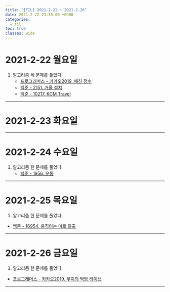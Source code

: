 ```yaml
---
title: "[TIL] 2021-2-22 ~ 2021-2-26"
date: 2021-2-22 23:55:00 +0900
categories:
  - til
toc: true
classes: wide
---
```


# 2021-2-22 월요일

1. 알고리즘 세 문제를 풀었다.
   - [프로그래머스 - 카카오2019. 매칭 점수](http://ddb8036631.github.io/programmers/프로그래머스_카카오2019_매칭-점수)
   - [백준 - 2151. 거울 설치](http://ddb8036631.github.io/boj/2151_거울-설치)
   - [백준 - 10217. KCM Travel](http://ddb8036631.github.io/boj/10217_KCM-Travel)

---

# 2021-2-23 화요일

---

# 2021-2-24 수요일

1. 알고리즘 한 문제를 풀었다.
    - [백준 - 1956. 운동](http://ddb8036631.github.io/boj/1956_운동)
---

# 2021-2-25 목요일

1. 알고리즘 한 문제를 풀었다.
  - [백준 - 16954. 움직이는 미로 탈출](http://ddb8036631.github.io/boj/16954_움직이는-미로-탈출)
---

# 2021-2-26 금요일

1. 알고리즘 한 문제를 풀었다.
  - [프로그래머스 - 카카오2019. 무지의 먹방 라이브](http://ddb8036631.github.io/programmers/프로그래머스_카카오2019_무지의-먹방-라이브)

---